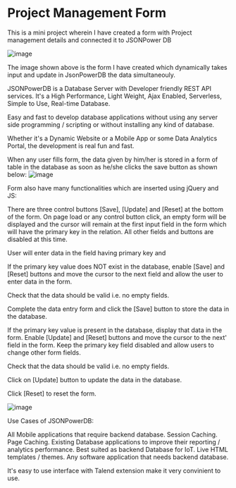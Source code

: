 # Project Management Form
This is a mini project wherein I have created a form with Project management details and connected it to JSONPower DB

![image](https://user-images.githubusercontent.com/97757688/216600689-d7d122a6-6292-410a-9419-2bc916ba0106.png)

The image shown above is the form I have created which dynamically takes input and update in JsonPowerDB the data simultaneouly.

JSONPowerDB is a Database Server with Developer friendly REST API services. It's a High Performance, Light Weight, Ajax Enabled, Serverless, Simple to Use, Real-time Database.

Easy and fast to develop database applications without using any server side programming / scripting or without installing any kind of database.

Whether it's a Dynamic Website or a Mobile App or some Data Analytics Portal, the development is real fun and fast.

When any user fills form, the data given by him/her is stored in a form of table in the database as soon as he/she clicks the save button as shown below:
![image](https://user-images.githubusercontent.com/97757688/216603775-63490d73-0c81-4388-8e6d-2bd94ea78145.png)


Form also have many functionalities which are inserted using jQuery and JS:

There are three control buttons [Save], [Update] and [Reset] at the bottom of the form. On page load or any control button click, an empty form will be displayed and the cursor will remain at the first input field in the form which will have the primary key in the relation. All other fields and buttons are disabled at this time.

User will enter data in the field having primary key and

If the primary key value does NOT exist in the database, enable [Save] and [Reset] buttons and move the cursor to the next field and allow the user to enter data in the form.

Check that the data should be valid i.e. no empty fields.

Complete the data entry form and click the [Save] button to store the data in the database.

If the primary key value is present in the database, display that data in the form. Enable [Update] and [Reset] buttons and move the cursor to the next' field in the form. Keep the primary key field disabled and allow users to change other form fields.

Check that the data should be valid i.e. no empty fields.

Click on [Update] button to update the data in the database.

Click [Reset] to reset the form.

![image](https://user-images.githubusercontent.com/97757688/216603099-8f026ab1-7119-4b5f-b6e2-eec6c9d2ec68.png)


Use Cases of JSONPowerDB:

All Mobile applications that require backend database.
Session Caching.
Page Caching.
Existing Database applications to improve their reporting / analytics performance.
Best suited as backend Database for IoT.
Live HTML templates / themes.
Any software application that needs backend database.

It's easy to use interface with Talend extension make it very convinient to use.
